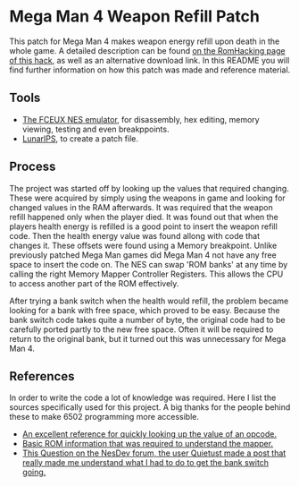 # Mega Man 4 Weapon Refill Patch
This patch for Mega Man 4 makes weapon energy refill upon death in the whole game. 
A detailed description can be found [on the RomHacking page of this hack](http://www.romhacking.net/hacks/4720/), as well as an alternative download link.
In this README you will find further information on how this patch was made and reference material.

## Tools
- [The FCEUX NES emulator](http://www.fceux.com/web/download.html), for disassembly, hex editing, memory viewing, testing and even breakppoints.
- [LunarIPS](https://www.romhacking.net/utilities/240/), to create a patch file.

## Process
The project was started off by looking up the values that required changing.
These were acquired by simply using the weapons in game and looking for changed values in the RAM afterwards.
It was required that the weapon refill happened only when the player died. It was found out that when the players health energy is refilled is a good point to insert the weapon refill code. Then the health energy value was found allong with code that changes it.
These offsets were found using a Memory breakpoint. 
Unlike previously patched Mega Man games did Mega Man 4 not have any free space to insert the code on.
The NES can swap 'ROM banks' at any time by calling the right Memory Mapper Controller Registers. This allows the CPU to access another part of the ROM effectively. 

After trying a bank switch when the health would refill, the problem became looking for a bank with free space, which proved to be easy. 
Because the bank switch code takes quite a number of byte, the original code had to be carefully ported partly to the new free space. 
Often it will be required to return to the original bank, but it turned out this was unnecessary for Mega Man 4. 

## References
In order to write the code a lot of knowledge was required. Here I list the sources specifically used for this project.
A big thanks for the people behind these to make 6502 programming more accessible.
- [An excellent reference for quickly looking up the value of an opcode.](https://www.masswerk.at/6502/6502_instruction_set.html)
- [Basic ROM information that was required to understand the mapper.](https://datacrystal.romhacking.net/wiki/Mega_Man_4)
- [This Question on the NesDev forum, the user Quietust made a post that really made me understand what I had to do to get the bank switch going.](https://forums.nesdev.com/viewtopic.php?t=17851)
